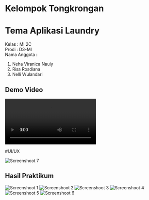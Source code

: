 # Kelompok Tongkrongan
# Tema Aplikasi Laundry
Kelas : MI 2C <br />
Prodi : D3-MI <br />
Nama Anggota :
1. Neha Viranica Nauly <br />
2. Risa Rosdiana <br />
3. Nelli Wulandari <br />

## Demo Video
![Demo video](demoaplikasi.mp4)

#UI/UX

![Screenshoot 7](img/07.jpeg)

## Hasil Praktikum

![Screenshoot 1](img/01.png)
![Screenshoot 2](img/02.jpeg)
![Screenshoot 3](img/03.png)
![Screenshoot 4](img/04.jpeg)
![Screenshoot 5](img/05.png)
![Screenshoot 6](img/06.png)

